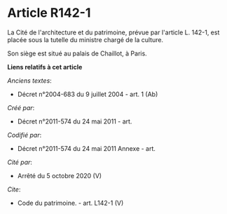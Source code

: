 # Article R142-1

La Cité de l'architecture et du patrimoine, prévue par l'article L. 142-1, est placée sous la tutelle du ministre chargé de
la culture.

Son siège est situé au palais de Chaillot, à Paris.

**Liens relatifs à cet article**

_Anciens textes_:

  - Décret n°2004-683 du 9 juillet 2004 - art. 1 (Ab)

_Créé par_:

  - Décret n°2011-574 du 24 mai 2011  - art.

_Codifié par_:

  - Décret n°2011-574 du 24 mai 2011 Annexe - art.

_Cité par_:

  - Arrêté du 5 octobre 2020 (V)

_Cite_:

  - Code du patrimoine. - art. L142-1 (V)
